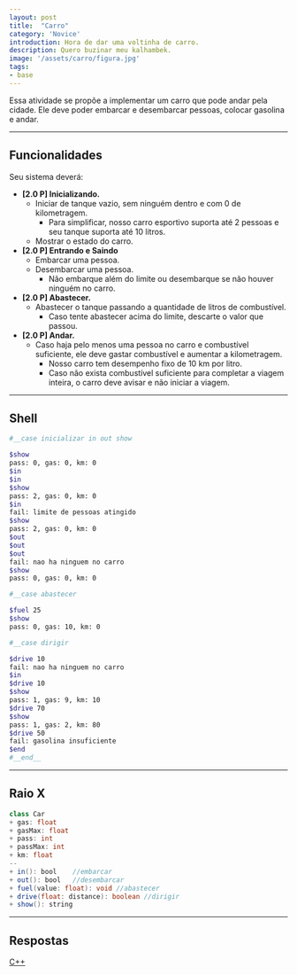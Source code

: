 ```yaml
---
layout: post
title:  "Carro"
category: 'Novice' 
introduction: Hora de dar uma voltinha de carro.
description: Quero buzinar meu kalhambek.
image: '/assets/carro/figura.jpg'
tags:
- base
---
```


Essa atividade se propõe a implementar um carro que pode andar pela cidade. Ele deve poder embarcar e desembarcar pessoas, colocar gasolina e andar.

---

## Funcionalidades
Seu sistema deverá:

- **[2.0 P] Inicializando.** 
    - Iniciar de tanque vazio, sem ninguém dentro e com 0 de kilometragem.
        - Para simplificar, nosso carro esportivo suporta até 2 pessoas e seu tanque suporta até 10 litros.
    - Mostrar o estado do carro.
- **[2.0 P] Entrando e Saindo**
    - Embarcar uma pessoa.
    - Desembarcar uma pessoa.
        - Não embarque além do limite ou desembarque se não houver ninguém no carro.
- **[2.0 P] Abastecer.**
    - Abastecer o tanque passando a quantidade de litros de combustível.
        - Caso tente abastecer acima do limite, descarte o valor que passou.
- **[2.0 P] Andar.**
    - Caso haja pelo menos uma pessoa no carro e combustível suficiente, ele deve gastar combustível e aumentar a kilometragem.
        - Nosso carro tem desempenho fixo de 10 km por litro.
        - Caso não exista combustível suficiente para completar a viagem inteira, o carro deve avisar e não iniciar a viagem.

---
## Shell

```bash
#__case inicializar in out show

$show
pass: 0, gas: 0, km: 0
$in
$in
$show
pass: 2, gas: 0, km: 0
$in
fail: limite de pessoas atingido
$show
pass: 2, gas: 0, km: 0
$out
$out
$out
fail: nao ha ninguem no carro
$show
pass: 0, gas: 0, km: 0

#__case abastecer

$fuel 25
$show
pass: 0, gas: 10, km: 0

#__case dirigir

$drive 10
fail: nao ha ninguem no carro
$in
$drive 10
$show
pass: 1, gas: 9, km: 10
$drive 70
$show
pass: 1, gas: 2, km: 80
$drive 50
fail: gasolina insuficiente
$end
#__end__
```

---
## Raio X

```java
class Car 
+ gas: float
+ gasMax: float
+ pass: int
+ passMax: int
+ km: float
--
+ in(): bool    //embarcar
+ out(): bool   //desembarcar
+ fuel(value: float): void //abastecer
+ drive(float: distance): boolean //dirigir
+ show(): string
```

---
## Respostas

[C++](https://github.com/qxcodepoo/qxcodepoo.github.io/tree/master/assets/carro/solver.cpp)

